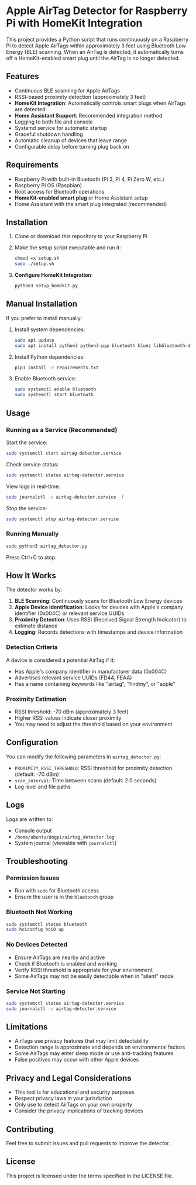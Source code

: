 # Apple AirTag Detector for Raspberry Pi with HomeKit Integration

This project provides a Python script that runs continuously on a Raspberry Pi to detect Apple AirTags within approximately 3 feet using Bluetooth Low Energy (BLE) scanning. When an AirTag is detected, it automatically turns off a HomeKit-enabled smart plug until the AirTag is no longer detected.

## Features

- Continuous BLE scanning for Apple AirTags
- RSSI-based proximity detection (approximately 3 feet)
- **HomeKit Integration**: Automatically controls smart plugs when AirTags are detected
- **Home Assistant Support**: Recommended integration method
- Logging to both file and console
- Systemd service for automatic startup
- Graceful shutdown handling
- Automatic cleanup of devices that leave range
- Configurable delay before turning plug back on

## Requirements

- Raspberry Pi with built-in Bluetooth (Pi 3, Pi 4, Pi Zero W, etc.)
- Raspberry Pi OS (Raspbian)
- Root access for Bluetooth operations
- **HomeKit-enabled smart plug** or Home Assistant setup
- Home Assistant with the smart plug integrated (recommended)

## Installation

1. Clone or download this repository to your Raspberry Pi
2. Make the setup script executable and run it:

   ```bash
   chmod +x setup.sh
   sudo ./setup.sh
   ```

3. **Configure HomeKit Integration**:

   ```bash
   python3 setup_homekit.py
   ```

## Manual Installation

If you prefer to install manually:

1. Install system dependencies:

   ```bash
   sudo apt update
   sudo apt install python3 python3-pip bluetooth bluez libbluetooth-dev
   ```

2. Install Python dependencies:

   ```bash
   pip3 install -r requirements.txt
   ```

3. Enable Bluetooth service:
   ```bash
   sudo systemctl enable bluetooth
   sudo systemctl start bluetooth
   ```

## Usage

### Running as a Service (Recommended)

Start the service:

```bash
sudo systemctl start airtag-detector.service
```

Check service status:

```bash
sudo systemctl status airtag-detector.service
```

View logs in real-time:

```bash
sudo journalctl -u airtag-detector.service -f
```

Stop the service:

```bash
sudo systemctl stop airtag-detector.service
```

### Running Manually

```bash
sudo python3 airtag_detector.py
```

Press Ctrl+C to stop.

## How It Works

The detector works by:

1. **BLE Scanning**: Continuously scans for Bluetooth Low Energy devices
2. **Apple Device Identification**: Looks for devices with Apple's company identifier (0x004C) or relevant service UUIDs
3. **Proximity Detection**: Uses RSSI (Received Signal Strength Indicator) to estimate distance
4. **Logging**: Records detections with timestamps and device information

### Detection Criteria

A device is considered a potential AirTag if it:

- Has Apple's company identifier in manufacturer data (0x004C)
- Advertises relevant service UUIDs (FD44, FEAA)
- Has a name containing keywords like "airtag", "findmy", or "apple"

### Proximity Estimation

- RSSI threshold: -70 dBm (approximately 3 feet)
- Higher RSSI values indicate closer proximity
- You may need to adjust the threshold based on your environment

## Configuration

You can modify the following parameters in `airtag_detector.py`:

- `PROXIMITY_RSSI_THRESHOLD`: RSSI threshold for proximity detection (default: -70 dBm)
- `scan_interval`: Time between scans (default: 2.0 seconds)
- Log level and file paths

## Logs

Logs are written to:

- Console output
- `/home/ubuntu/dogpi/airtag_detector.log`
- System journal (viewable with `journalctl`)

## Troubleshooting

### Permission Issues

- Run with `sudo` for Bluetooth access
- Ensure the user is in the `bluetooth` group

### Bluetooth Not Working

```bash
sudo systemctl status bluetooth
sudo hciconfig hci0 up
```

### No Devices Detected

- Ensure AirTags are nearby and active
- Check if Bluetooth is enabled and working
- Verify RSSI threshold is appropriate for your environment
- Some AirTags may not be easily detectable when in "silent" mode

### Service Not Starting

```bash
sudo systemctl status airtag-detector.service
sudo journalctl -u airtag-detector.service
```

## Limitations

- AirTags use privacy features that may limit detectability
- Detection range is approximate and depends on environmental factors
- Some AirTags may enter sleep mode or use anti-tracking features
- False positives may occur with other Apple devices

## Privacy and Legal Considerations

- This tool is for educational and security purposes
- Respect privacy laws in your jurisdiction
- Only use to detect AirTags on your own property
- Consider the privacy implications of tracking devices

## Contributing

Feel free to submit issues and pull requests to improve the detector.

## License

This project is licensed under the terms specified in the LICENSE file.
